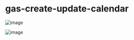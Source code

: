 # gas-create-update-calendar

![image](https://user-images.githubusercontent.com/1501327/209637283-9723482a-bcab-4d80-a526-636c8709489b.png)

![image](https://user-images.githubusercontent.com/1501327/209637407-39eb917c-e67d-4fa0-8e20-5aaa98070de6.png)
